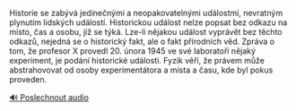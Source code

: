 
Historie se zabývá jedinečnými a neopakovatelnými událostmi, nevratným plynutím lidských událostí. Historickou událost nelze popsat bez odkazu na místo, čas a osobu, jíž se týká. Lze-li nějakou událost vyprávět bez těchto odkazů, nejedná se o historický fakt, ale o fakt přírodních věd. Zpráva o tom, že profesor X provedl 20. února 1945 ve své laboratoři nějaký experiment, je podání historické události. Fyzik věří, že právem může abstrahovovat od osoby experimentátora a místa a času, kde byl pokus proveden.

[🔊 Poslechnout audio](/data/7-paragraphs/audio/chapter_22/para_010-Historie-se-zabv-jedinenmi-a-neopakovatelnmi.mp3)
